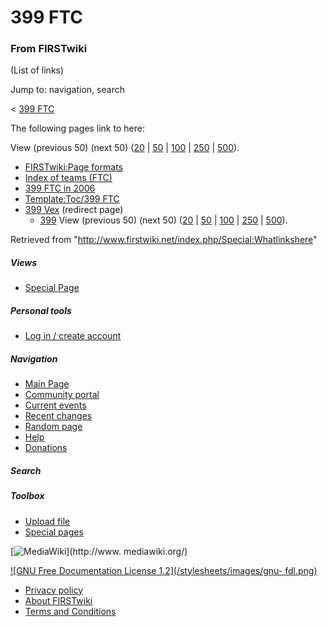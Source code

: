 # 399 FTC

### From FIRSTwiki

(List of links)

Jump to: navigation, search

&lt; [399 FTC](/index.php?title=399_FTC&redirect=no "399 FTC" )  

The following pages link to here:

View (previous 50) (next 50)
([20](/index.php?title=Special:Whatlinkshere/399_FTC&limit=20&from=0
"Special:Whatlinkshere/399 FTC" ) |
[50](/index.php?title=Special:Whatlinkshere/399_FTC&limit=50&from=0
"Special:Whatlinkshere/399 FTC" ) |
[100](/index.php?title=Special:Whatlinkshere/399_FTC&limit=100&from=0
"Special:Whatlinkshere/399 FTC" ) |
[250](/index.php?title=Special:Whatlinkshere/399_FTC&limit=250&from=0
"Special:Whatlinkshere/399 FTC" ) |
[500](/index.php?title=Special:Whatlinkshere/399_FTC&limit=500&from=0
"Special:Whatlinkshere/399 FTC" )).

  * [FIRSTwiki:Page formats](/index.php/FIRSTwiki:Page_formats "FIRSTwiki:Page formats" )
  * [Index of teams (FTC)](/index.php/Index_of_teams_%28FTC%29 "Index of teams \(FTC\)" )
  * [399 FTC in 2006](/index.php/399_FTC_in_2006 "399 FTC in 2006" )
  * [Template:Toc/399 FTC](/index.php/Template:Toc/399_FTC "Template:Toc/399 FTC" )
  * [399 Vex](/index.php?title=399_Vex&redirect=no "399 Vex" ) (redirect page) 
    * [399](/index.php/399 "399" )
View (previous 50) (next 50)
([20](/index.php?title=Special:Whatlinkshere/399_FTC&limit=20&from=0
"Special:Whatlinkshere/399 FTC" ) |
[50](/index.php?title=Special:Whatlinkshere/399_FTC&limit=50&from=0
"Special:Whatlinkshere/399 FTC" ) |
[100](/index.php?title=Special:Whatlinkshere/399_FTC&limit=100&from=0
"Special:Whatlinkshere/399 FTC" ) |
[250](/index.php?title=Special:Whatlinkshere/399_FTC&limit=250&from=0
"Special:Whatlinkshere/399 FTC" ) |
[500](/index.php?title=Special:Whatlinkshere/399_FTC&limit=500&from=0
"Special:Whatlinkshere/399 FTC" )).

Retrieved from "<http://www.firstwiki.net/index.php/Special:Whatlinkshere>"

##### Views

  * [Special Page](/index.php/Special:Whatlinkshere/399_FTC)

##### Personal tools

  * [Log in / create account](/index.php?title=Special:Userlogin&returnto=Special:Whatlinkshere)

[](/index.php/Main_Page "Main Page" )

##### Navigation

  * [Main Page](/index.php/Main_Page)
  * [Community portal](/index.php/FIRSTwiki:Community_portal)
  * [Current events](/index.php/Current_events)
  * [Recent changes](/index.php/Special:Recentchanges)
  * [Random page](/index.php/Special:Random)
  * [Help](/index.php/Help:Contents)
  * [Donations](/index.php/FIRSTwiki:Site_support)

##### Search



##### Toolbox

  * [Upload file](/index.php/Special:Upload)
  * [Special pages](/index.php/Special:Specialpages)

[![MediaWiki](/skins/common/images/poweredby_mediawiki_88x31.png)](http://www.
mediawiki.org/)

[![GNU Free Documentation License 1.2](/stylesheets/images/gnu-
fdl.png)](http://www.gnu.org/copyleft/fdl.html)

  * [Privacy policy](/index.php/FIRSTwiki:Privacy_policy "FIRSTwiki:Privacy policy" )
  * [About FIRSTwiki](/index.php/FIRSTwiki:About "FIRSTwiki:About" )
  * [Terms and Conditions](/index.php/FIRSTwiki:Terms_and_conditions "FIRSTwiki:Terms and conditions" )

